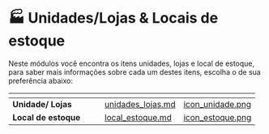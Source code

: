 # 🏭 Unidades/Lojas & Locais de estoque

Neste módulos você encontra os itens unidades, lojas e local de estoque, para saber mais informações sobre cada um destes itens, escolha o de sua preferência abaixo:

<table data-view="cards">
    <thead>
        <tr>
            <th></th>
            <th></th>
            <th></th>
            <th data-hidden data-card-target data-type="content-ref"></th>
            <th data-hidden data-card-cover data-type="files"></th>
        </tr>
    </thead>
    <tbody>
        <tr>
            <td>
                <strong>Unidade/ Lojas</strong>
            </td>
            <td></td>
            <td></td>
            <td>
                <a href="/erp-v2/funcionalidades/unidades_locais_estoque/unidades_lojas.md">unidades_lojas.md</a>
            </td>
            <td>
                <a href="/erp-v2/assets/funcionalidades/icon_unidade.png">icon_unidade.png</a>
            </td>
        </tr>
        <tr>
            <td>
                <strong>Local de estoque</strong>
            </td>
            <td></td>
            <td></td>
            <td>
                <a href="/erp-v2/funcionalidades/unidades_locais_estoque/local_estoque.md">local_estoque.md</a>
            </td>
            <td>
                <a href="/erp-v2/assets/funcionalidades/icon_estoque.png">icon_estoque.png</a>
            </td>
        </tr>
    </tbody>
</table>